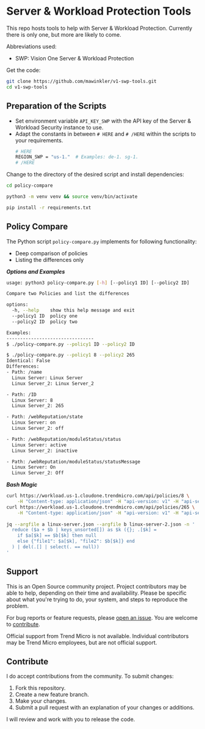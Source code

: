 # Server & Workload Protection Tools

This repo hosts tools to help with Server & Workload Protection. Currently there is only one, but more are likely to come.

Abbreviations used:

- SWP: Vision One Server & Workload Protection

Get the code:

```sh
git clone https://github.com/mawinkler/v1-swp-tools.git
cd v1-swp-tools
```

## Preparation of the Scripts

- Set environment variable `API_KEY_SWP` with the API key of the
  Server & Workload Security instance to use.
- Adapt the constants in between
  `# HERE`
  and
  `# /HERE`
  within the scripts to your requirements.
  ```sh
  # HERE
  REGION_SWP = "us-1."  # Examples: de-1. sg-1.
  # /HERE
  ```

Change to the directory of the desired script and install dependencies:

```sh
cd policy-compare

python3 -m venv venv && source venv/bin/activate

pip install -r requirements.txt
```

## Policy Compare

The Python script `policy-compare.py` implements for following functionality:

- Deep comparison of policies
- Listing the differences only

***Options and Examples***

```sh
usage: python3 policy-compare.py [-h] [--policy1 ID] [--policy2 ID]

Compare two Policies and list the differences

options:
  -h, --help    show this help message and exit
  --policy1 ID  policy one
  --policy2 ID  policy two

Examples:
--------------------------------
$ ./policy-compare.py --policy1 ID --policy2 ID
```

```sh
$ ./policy-compare.py --policy1 8 --policy2 265
Identical: False
Differences:
- Path: /name
  Linux Server: Linux Server
  Linux Server_2: Linux Server_2

- Path: /ID
  Linux Server: 8
  Linux Server_2: 265

- Path: /webReputation/state
  Linux Server: on
  Linux Server_2: off

- Path: /webReputation/moduleStatus/status
  Linux Server: active
  Linux Server_2: inactive

- Path: /webReputation/moduleStatus/statusMessage
  Linux Server: On
  Linux Server_2: Off
```

***Bash Magic***

```sh
curl https://workload.us-1.cloudone.trendmicro.com/api/policies/8 \
    -H "Content-type: application/json" -H "api-version: v1" -H "api-secret-key: SWP-API-KEY" > linux-server.json
curl https://workload.us-1.cloudone.trendmicro.com/api/policies/265 \
    -H "Content-type: application/json" -H "api-version: v1" -H "api-secret-key: SWP-API-KEY" > linux-server-2.json
 
jq --argfile a linux-server.json --argfile b linux-server-2.json -n '
  reduce ($a + $b | keys_unsorted[]) as $k ({}; .[$k] =
    if $a[$k] == $b[$k] then null
    else {"file1": $a[$k], "file2": $b[$k]} end
  ) | del(.[] | select(. == null))
'
```

## Support

This is an Open Source community project. Project contributors may be able to help, depending on their time and availability. Please be specific about what you're trying to do, your system, and steps to reproduce the problem.

For bug reports or feature requests, please [open an issue](../../issues). You are welcome to [contribute](#contribute).

Official support from Trend Micro is not available. Individual contributors may be Trend Micro employees, but are not official support.

## Contribute

I do accept contributions from the community. To submit changes:

1. Fork this repository.
2. Create a new feature branch.
3. Make your changes.
4. Submit a pull request with an explanation of your changes or additions.

I will review and work with you to release the code.

